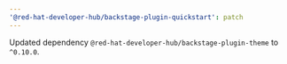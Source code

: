 ```yaml
---
'@red-hat-developer-hub/backstage-plugin-quickstart': patch
---
```


Updated dependency `@red-hat-developer-hub/backstage-plugin-theme` to `^0.10.0`.
